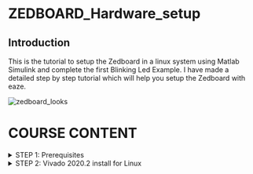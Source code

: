 # ZEDBOARD_Hardware_setup


## Introduction

This is the tutorial to setup the Zedboard in a linux system using Matlab Simulink and complete the first Blinking Led Example. I have made a detailed step by step tutorial which will help you setup the Zedboard with eaze.



![zedboard_looks](https://github.com/rohithgopakumar/ZEDBOARD_Hardware_Setup_Linux_Matlab/assets/131611312/a4414c36-60f6-47cc-82b0-c588d909b697)



# COURSE CONTENT

</details>
<details>
<summary>STEP 1: Prerequisites </summary>
<br>


Before using this code example, make sure you have the following prerequisites:

- Matlab version:R2022b
- OS:Ubuntu 20.04.3 LTS
- Simulink
- HDL Coder
- Embedded Coder
- Fixed-Point Designer
- Signal Processing Toolbox
- MATLAB Coder
- Simulink Coder
- Xilinx Vivado 2020.2

![packages req](https://github.com/rohithgopakumar/ZEDBOARD_Hardware_Setup_Linux_Matlab/assets/131611312/52d3238f-d6bc-4abd-8744-1f2c57bf5433)

Ensure all the MATLAB packages are installed before proceeding with this example. In case you are new to matlab, use the images below as reference to download the packages:


![image](https://github.com/rohithgopakumar/ZEDBOARD_Hardware_Setup_Linux_Matlab/assets/131611312/29f7917c-8235-44a6-ac13-5b76c759fa49)

![image](https://github.com/rohithgopakumar/ZEDBOARD_Hardware_Setup_Linux_Matlab/assets/131611312/fa873711-845e-4e2c-b649-27fb1810cd35)

![image](https://github.com/rohithgopakumar/ZEDBOARD_Hardware_Setup_Linux_Matlab/assets/131611312/ac492b86-ffa7-4675-9672-cd137aeb0751)


Use the search bar in order to download the required packages.


</details>
<details>
<summary>STEP 2: Vivado 2020.2 install for Linux </summary>
<br>
This is a step-by-step tutorial on how to install Xilinx Vivado 2020.2 for the above example

1) Go to https://www.xilinx.com/support/download/index.html/content/xilinx/en/downloadNav/vivado-design-tools/archive.html
![image](https://github.com/rohithgopakumar/ZEDBOARD_Hardware_Setup_Linux_Matlab/assets/131611312/2fa462a8-2f94-4e24-9026-3b15f29bd265)

click on the 2020.2 version and download the following file

![image](https://github.com/rohithgopakumar/ZEDBOARD_Hardware_Setup_Linux_Matlab/assets/131611312/51fd1a65-acb4-4ca3-86df-8818e90e1e2e)

let the download finish [Note: this is a huge download ensure you have the required storage]


2)Once the download has finished, use the following commands in the linux terminal


i) This is to update the dependancies before starting
```bash
    sudo apt update
    sudo apt upgrade 
```

ii) This is to locate where the file has downloaded 
```bash
    cd Downloads/
    ls
```

iii)Locate the file named "Xilinx_Unified_2020.2_1118_1232.tar.gz" [Note: File name can be different but check for the keywords]

```bash
  tar -xvzf Xilinx_Unified_2020.2_1118_1232.tar.gz
```
If you are unable to do this command, find where the download has occured and extract manually

iv)After extraction, do this command

```bash
cd Xilinx_Unified_2020.2_1118_1232/
sudo ./xsetup
```
v)The setup of the rest of Vivado can be followed from this video so kindly do refer it.

https://youtu.be/1uJzjvgTQUk?si=_XHClMbm9bh_5uVM
